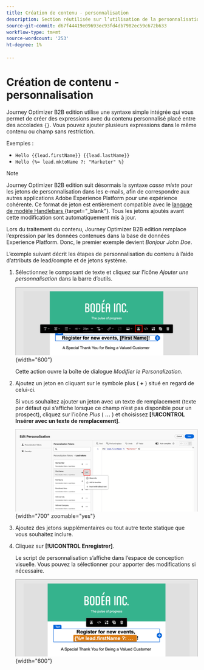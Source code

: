 ```yaml
---
title: Création de contenu - personnalisation
description: Section réutilisée sur l’utilisation de la personnalisation pour la création de contenu
source-git-commit: d67f44419e09693ec93fd4db7982ec59c672b633
workflow-type: tm+mt
source-wordcount: '253'
ht-degree: 1%

---
```


# Création de contenu - personnalisation

Journey Optimizer B2B edition utilise une syntaxe simple intégrée qui vous permet de créer des expressions avec du contenu personnalisé placé entre des accolades `{}`. Vous pouvez ajouter plusieurs expressions dans le même contenu ou champ sans restriction.

Exemples :

* `Hello {{lead.firstName}} {{lead.lastName}}`
* `Hello {%= lead.mktoName ?: "Marketer" %}`

>[!NOTE]
>
>Journey Optimizer B2B edition suit désormais la syntaxe _casse mixte_ pour les jetons de personnalisation dans les e-mails, afin de correspondre aux autres applications Adobe Experience Platform pour une expérience cohérente. Ce format de jeton est entièrement compatible avec le [ langage de modèle Handlebars ](https://handlebarsjs.com/guide/#what-is-handlebars){target="_blank"}. Tous les jetons ajoutés avant cette modification sont automatiquement mis à jour.

Lors du traitement du contenu, Journey Optimizer B2B edition remplace l’expression par les données contenues dans la base de données Experience Platform. Donc, le premier exemple devient _Bonjour John Doe_.

L’exemple suivant décrit les étapes de personnalisation du contenu à l’aide d’attributs de lead/compte et de jetons système.

1. Sélectionnez le composant de texte et cliquez sur l’icône _Ajouter une personnalisation_ dans la barre d’outils.

   ![Cliquez sur l’icône Personnaliser](../assets/content-design-shared/visual-designer-personalize-icon.png){width="600"}

   Cette action ouvre la boîte de dialogue _Modifier le Personalization_.

1. Ajoutez un jeton en cliquant sur le symbole plus ( **+** ) situé en regard de celui-ci.

   Si vous souhaitez ajouter un jeton avec un texte de remplacement (texte par défaut qui s’affiche lorsque ce champ n’est pas disponible pour un prospect), cliquez sur l’icône _Plus_ ( **...** ) et choisissez **[!UICONTROL Insérer avec un texte de remplacement]**.

   ![Créer du texte personnalisé à l’aide de jetons](../assets/content-design-shared/visual-designer-personalize-dialog-handlebar.png){width="700" zoomable="yes"}

1. Ajoutez des jetons supplémentaires ou tout autre texte statique que vous souhaitez inclure.

1. Cliquez sur **[!UICONTROL Enregistrer]**.

   Le script de personnalisation s’affiche dans l’espace de conception visuelle. Vous pouvez la sélectionner pour apporter des modifications si nécessaire.

   ![Sélectionner le script de personnalisation](../assets/content-design-shared/visual-designer-select-personalization-script.png){width="600"}
